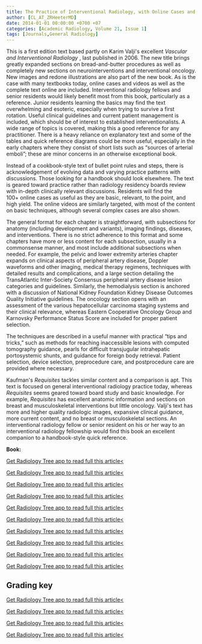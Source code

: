 ```yaml
---
title: The Practice of Interventional Radiology, with Online Cases and Video
author: [CL_AT_ZRHeeterMD]
date: 2014-01-01 00:00:00 +0700 +07
categories: [Academic Radiology, Volume 21, Issue 1]
tags: [Journals,General Radiology]
---
```

This is a first edition text based partly on Karim Valji's excellent _Vascular and Interventional Radiology_ , last published in 2006. The new title brings greatly expanded sections on bread-and-butter procedures as well as completely new sections on neurointerventions and interventional oncology. New images and redone illustrations are also part of the new book. As is the case with many textbooks today, online cases and videos as well as the complete text online are included. Interventional radiology fellows and senior residents would likely benefit most from this book, particularly as a reference. Junior residents learning the basics may find the text overwhelming and esoteric, especially when trying to survive a first rotation. Useful clinical guidelines and current patient management is included, which should be of interest to established interventionalists. A wide range of topics is covered, making this a good reference for any practitioner. There is a heavy reliance on explanatory text and some of the tables and quick reference diagrams could be more useful, especially in the early chapters where they consist of short lists such as “sources of arterial emboli”; these are minor concerns in an otherwise exceptional book.

Instead of a cookbook-style text of bullet point rules and steps, there is acknowledgement of evolving data and varying practice patterns with discussions. Those looking for a handbook should look elsewhere. The text is geared toward practice rather than radiology residency boards review with in-depth clinically relevant discussions. Residents will find the 100+ online cases as useful as they are basic, relevant, to the point, and high yield. The online videos are similarly targeted, with most of the content on basic techniques, although several complex cases are also shown.

The general format for each chapter is straightforward, with subsections for anatomy (including development and variants), imaging findings, diseases, and interventions. There is no strict adherence to this format and some chapters have more or less content for each subsection, usually in a commonsense manner, and most include additional subsections when needed. For example, the pelvic and lower extremity arteries chapter expands on clinical aspects of peripheral artery disease, Doppler waveforms and other imaging, medical therapy regimens, techniques with detailed results and complications, and a large section detailing the TransAtlantic Inter-Society Consensus peripheral artery disease lesion categories and guidelines. Similarly, the hemodialysis section is anchored with a discussion of National Kidney Foundation Kidney Disease Outcomes Quality Initiative guidelines. The oncology section opens with an assessment of the various hepatocellular carcinoma staging systems and their clinical relevance, whereas Eastern Cooperative Oncology Group and Karnovsky Performance Status Score are included for proper patient selection.

The techniques are described in a useful manner with practical “tips and tricks,” such as methods for reaching inaccessible lesions with computed tomography guidance, pearls for difficult transjugular intrahepatic portosystemic shunts, and guidance for foreign body retrieval. Patient selection, device selection, preprocedure care, and postprocedure care are provided where necessary.

Kaufman's _Requisites_ tackles similar content and a comparison is apt. This text is focused on general interventional radiology practice today, whereas _Requisites_ seems geared toward board study and basic knowledge. For example, _Requisites_ has excellent anatomic information and sections on breast and musculoskeletal interventions but little oncology. Valji's text has more and higher quality radiologic images, expansive clinical guidance, more current content, and no breast or musculoskeletal sections. An interventional radiology fellow or senior resident on his or her way to an interventional radiology fellowship would find this book an excellent companion to a handbook-style quick reference.

**Book:**

[Get Radiology Tree app to read full this article<](https://clinicalpub.com/app)

[Get Radiology Tree app to read full this article<](https://clinicalpub.com/app)

[Get Radiology Tree app to read full this article<](https://clinicalpub.com/app)

[Get Radiology Tree app to read full this article<](https://clinicalpub.com/app)

[Get Radiology Tree app to read full this article<](https://clinicalpub.com/app)

[Get Radiology Tree app to read full this article<](https://clinicalpub.com/app)

[Get Radiology Tree app to read full this article<](https://clinicalpub.com/app)

[Get Radiology Tree app to read full this article<](https://clinicalpub.com/app)

[Get Radiology Tree app to read full this article<](https://clinicalpub.com/app)

[Get Radiology Tree app to read full this article<](https://clinicalpub.com/app)

## Grading key

[Get Radiology Tree app to read full this article<](https://clinicalpub.com/app)

[Get Radiology Tree app to read full this article<](https://clinicalpub.com/app)

[Get Radiology Tree app to read full this article<](https://clinicalpub.com/app)

[Get Radiology Tree app to read full this article<](https://clinicalpub.com/app)